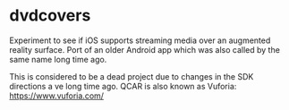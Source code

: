 # dvdcovers
Experiment to see if iOS supports streaming media over an augmented reality surface. Port of an older Android app which was also called by the same name long time ago.

This is considered to be a dead project due to changes in the SDK directions a ve long time ago. QCAR is also known as Vuforia: https://www.vuforia.com/
